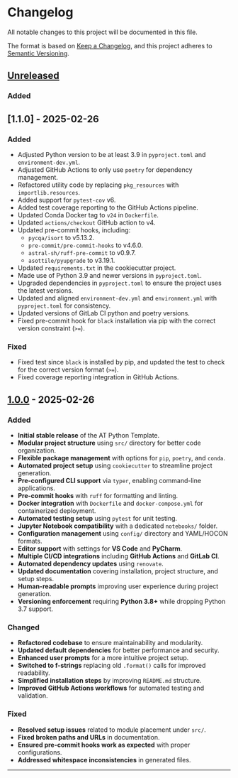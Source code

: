 # Changelog

All notable changes to this project will be documented in this file.

The format is based on [Keep a Changelog](https://keepachangelog.com/en/1.1.0/),
and this project adheres to [Semantic Versioning](https://semver.org/spec/v2.0.0.html).

## [Unreleased]
### Added

## [1.1.0] - 2025-02-26

### Added

- Adjusted Python version to be at least 3.9 in `pyproject.toml` and `environment-dev.yml`.
- Adjusted GitHub Actions to only use `poetry` for dependency management.
- Refactored utility code by replacing `pkg_resources` with `importlib.resources`.
- Added support for `pytest-cov` v6.
- Added test coverage reporting to the GitHub Actions pipeline.
- Updated Conda Docker tag to `v24` in `Dockerfile`.
- Updated `actions/checkout` GitHub action to v4.
- Updated pre-commit hooks, including:
  - `pycqa/isort` to v5.13.2.
  - `pre-commit/pre-commit-hooks` to v4.6.0.
  - `astral-sh/ruff-pre-commit` to v0.9.7.
  - `asottile/pyupgrade` to v3.19.1.
- Updated `requirements.txt` in the cookiecutter project.
- Made use of Python 3.9 and newer versions in `pyproject.toml`.
- Upgraded dependencies in `pyproject.toml` to ensure the project uses the latest versions.
- Updated and aligned `environment-dev.yml` and `environment.yml` with `pyproject.toml` for consistency.
- Updated versions of GitLab CI python and poetry versions.
- Fixed pre-commit hook for `black` installation via pip with the correct version constraint (`>=`).

### Fixed

- Fixed test since `black` is installed by pip, and updated the test to check for the correct version format (`>=`).
- Fixed coverage reporting integration in GitHub Actions.

## [1.0.0] - 2025-02-26

### Added
- **Initial stable release** of the AT Python Template.
- **Modular project structure** using `src/` directory for better code organization.
- **Flexible package management** with options for `pip`, `poetry`, and `conda`.
- **Automated project setup** using `cookiecutter` to streamline project generation.
- **Pre-configured CLI support** via `typer`, enabling command-line applications.
- **Pre-commit hooks** with `ruff` for formatting and linting.
- **Docker integration** with `Dockerfile` and `docker-compose.yml` for containerized deployment.
- **Automated testing setup** using `pytest` for unit testing.
- **Jupyter Notebook compatibility** with a dedicated `notebooks/` folder.
- **Configuration management** using `config/` directory and YAML/HOCON formats.
- **Editor support** with settings for **VS Code** and **PyCharm**.
- **Multiple CI/CD integrations** including **GitHub Actions** and **GitLab CI**.
- **Automated dependency updates** using `renovate`.
- **Updated documentation** covering installation, project structure, and setup steps.
- **Human-readable prompts** improving user experience during project generation.
- **Versioning enforcement** requiring **Python 3.8+** while dropping Python 3.7 support.

### Changed
- **Refactored codebase** to ensure maintainability and modularity.
- **Updated default dependencies** for better performance and security.
- **Enhanced user prompts** for a more intuitive project setup.
- **Switched to f-strings** replacing old `.format()` calls for improved readability.
- **Simplified installation steps** by improving `README.md` structure.
- **Improved GitHub Actions workflows** for automated testing and validation.

### Fixed
- **Resolved setup issues** related to module placement under `src/`.
- **Fixed broken paths and URLs** in documentation.
- **Ensured pre-commit hooks work as expected** with proper configurations.
- **Addressed whitespace inconsistencies** in generated files.

---

[Unreleased]: https://github.com/at-gmbh/at-python-template/compare/v1.0.0...HEAD
[1.0.0]: https://github.com/at-gmbh/at-python-template/releases/tag/v1.0.0
